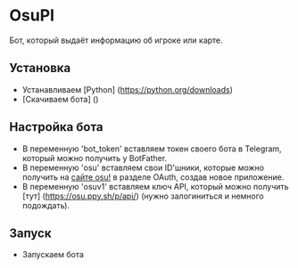 # OsuPI
Бот, который выдаёт информацию об игроке или карте.
## Установка
- Устанавливаем [Python] (https://python.org/downloads)
- [Скачиваем бота] ()
## Настройка бота
- В переменную 'bot_token' вставляем токен своего бота в Telegram, который можно получить у BotFather.
- В переменную 'osu' вставляем свои ID'шники, которые можно получить на [сайте osu!](https://osu.ppy.sh/home/account/edit) в разделе OAuth, создав новое приложение.
- В переменную 'osuv1' вставляем ключ API, который можно получить [тут] (https://osu.ppy.sh/p/api/) (нужно залогиниться и немного подождать).
## Запуск
- Запускаем бота